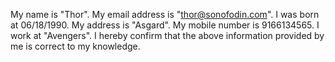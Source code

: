 My name is "Thor". My email address is "thor@sonofodin.com".
I was born at 06/18/1990. My address is "Asgard".
My mobile number is 9166134565. I work at "Avengers".
I hereby confirm that the above information provided by me is correct to my knowledge.
